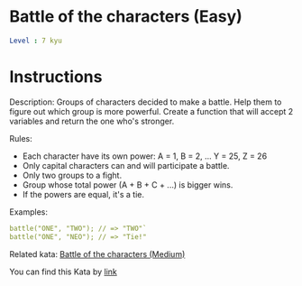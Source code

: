 # Battle of the characters (Easy)

```yaml
Level : 7 kyu
```

# Instructions

Description:
Groups of characters decided to make a battle. Help them to figure out which group is more powerful. Create a function that will accept 2 variables and return the one who's stronger.

Rules:
- Each character have its own power: A = 1, B = 2, ... Y = 25, Z = 26
- Only capital characters can and will participate a battle.
- Only two groups to a fight.
- Group whose total power (A + B + C + ...) is bigger wins.
- If the powers are equal, it's a tie.

Examples:
```yaml
battle("ONE", "TWO"); // => "TWO"`
battle("ONE", "NEO"); // => "Tie!"
```

Related kata: 
[Battle of the characters (Medium)](https://www.codewars.com/kata/595e9f258b763bc2d2000032)

You can find this Kata by [link](https://www.codewars.com/kata/595519279be6c575b5000016/train/java)